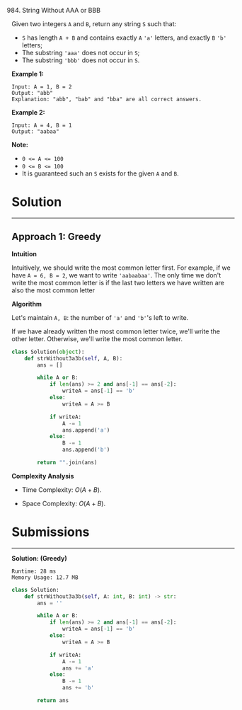 984. String Without AAA or BBB

Given two integers `A` and `B`, return any string `S` such that:

* `S` has length `A + B` and contains exactly `A` `'a'` letters, and exactly `B` `'b'` letters;
* The substring `'aaa'` does not occur in `S`;
* The substring `'bbb'` does not occur in `S`.
 

**Example 1:**
```
Input: A = 1, B = 2
Output: "abb"
Explanation: "abb", "bab" and "bba" are all correct answers.
```

**Example 2:**
```
Input: A = 4, B = 1
Output: "aabaa"
``` 

**Note:**

* `0 <= A <= 100`
* `0 <= B <= 100`
* It is guaranteed such an `S` exists for the given `A` and `B`.

# Solution
---
## Approach 1: Greedy
**Intuition**

Intuitively, we should write the most common letter first. For example, if we have `A = 6, B = 2`, we want to write `'aabaabaa'`. The only time we don't write the most common letter is if the last two letters we have written are also the most common letter

**Algorithm**

Let's maintain `A, B`: the number of `'a'` and `'b'`'s left to write.

If we have already written the most common letter twice, we'll write the other letter. Otherwise, we'll write the most common letter.

```python
class Solution(object):
    def strWithout3a3b(self, A, B):
        ans = []

        while A or B:
            if len(ans) >= 2 and ans[-1] == ans[-2]:
                writeA = ans[-1] == 'b'
            else:
                writeA = A >= B

            if writeA:
                A -= 1
                ans.append('a')
            else:
                B -= 1
                ans.append('b')

        return "".join(ans)
```

**Complexity Analysis**

* Time Complexity: $O(A+B)$.

* Space Complexity: $O(A+B)$.

# Submissions
---
**Solution: (Greedy)**
```
Runtime: 28 ms
Memory Usage: 12.7 MB
```
```python
class Solution:
    def strWithout3a3b(self, A: int, B: int) -> str:
        ans = ''

        while A or B:
            if len(ans) >= 2 and ans[-1] == ans[-2]:
                writeA = ans[-1] == 'b'
            else:
                writeA = A >= B

            if writeA:
                A -= 1
                ans += 'a'
            else:
                B -= 1
                ans += 'b'

        return ans
```
